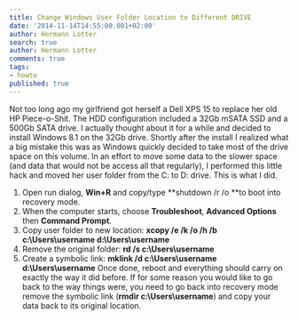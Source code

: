 ```yaml
---
title: Change Windows User Folder Location to Different DRIVE
date: '2014-11-14T14:55:00.001+02:00'
author: Hermann Lotter
search: true
author: Hermann Lotter
comments: true
tags:
- howto
published: true
---
```


Not too long ago my girlfriend got herself a Dell XPS 15 to replace her old HP 
Piece-o-Shit. The HDD configuration included a 32Gb mSATA SSD and a 500Gb SATA 
drive. I actually thought about it for a while and decided to install Windows 
8.1 on the 32Gb drive. Shortly after the install I realized what a big mistake 
this was as Windows quickly decided to take most of the drive space on this 
volume. In an effort to move some data to the slower space (and data that 
would not be access all that regularly), I performed this little hack and 
moved her user folder from the C: to D: drive. This is what I did. 
1. Open run dialog, **Win+R** and copy/type **shutdown /r /o **to boot into 
recovery mode. 
1. When the computer starts, choose **Troubleshoot**, **Advanced Options** 
then **Command Prompt**. 
1. Copy user folder to new location: **xcopy /e /k /o /h /b c:\Users\username 
d:\Users\username** 
1. Remove the original folder: **rd /s c:\Users\username** 
1. Create a symbolic link: **mklink /d c:\Users\username d:\Users\username** 
Once done, reboot and everything should carry on exactly the way it did 
before. If for some reason you would like to go back to the way things were, 
you need to go back into recovery mode remove the symbolic link (**rmdir 
c:\Users\username**) and copy your data back to its original location. 